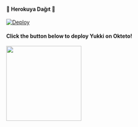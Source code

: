 
<h4>🔺 Herokuya Dağıt 🔻</h4>

[![Deploy](https://www.herokucdn.com/deploy/button.svg)](https://heroku.com/deploy?template=https://github.com/Tuncay456/deneme)

<h4>Click the button below to deploy Yukki on Okteto!</h4>
<a href="https://cloud.okteto.com/deploy?repository=https://github.com/Pulsar8806/deneme"><img src="https://img.shields.io/badge/Deploy%20To%20Okteto-informational?style=for-the-badge&logo=Okteto" width="200""/></a>

